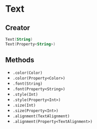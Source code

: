 # Text

## Creator
```kotlin
Text(String)
Text(Property<String>)
```

## Methods
- `.color(Color)`
- `.color(Property<Color>)`
- `.font(String)`
- `.font(Property<String>)`
- `.style(Int)`
- `.style(Property<Int>)`
- `.size(Int)`
- `.size(Property<Int>)`
- `.alignment(TextAlignment)`
- `.alignment(Property<TextAlignment>)`
